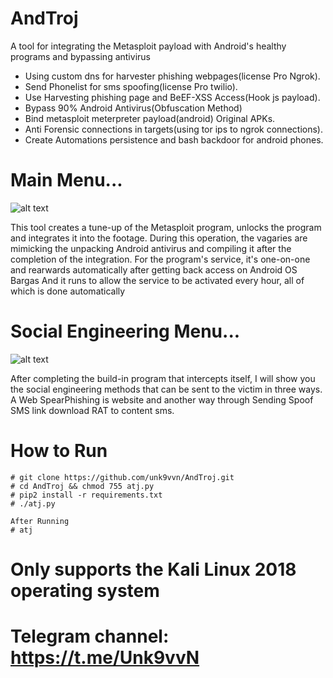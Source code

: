 # AndTroj
A tool for integrating the Metasploit payload with Android's healthy programs and bypassing antivirus


 - Using custom dns for harvester phishing webpages(license Pro Ngrok).
 - Send Phonelist for sms spoofing(license Pro twilio).
 - Use Harvesting phishing page and BeEF-XSS Access(Hook js payload).
 - Bypass 90% Android Antivirus(Obfuscation Method)
 - Bind metasploit meterpreter payload(android) Original APKs.
 - Anti Forensic connections in targets(using tor ips to ngrok connections).
 - Create Automations persistence and bash backdoor for android phones.


# Main Menu...

![alt text][logo]

[logo]: https://raw.githubusercontent.com/unk9vvn/AndTroj/master/ATJ.jpg "Logo Title Text 2"


This tool creates a tune-up of the Metasploit program, unlocks the program and integrates it into the footage. During this operation, the vagaries are mimicking the unpacking Android antivirus and compiling it after the completion of the integration. For the program's service, it's one-on-one and rearwards automatically after getting back access on Android OS Bargas And it runs to allow the service to be activated every hour, all of which is done automatically

# Social Engineering Menu...

![alt text](https://raw.githubusercontent.com/unk9vvn/AndTroj/master/SEA.jpg)


After completing the build-in program that intercepts itself, I will show you the social engineering methods that can be sent to the victim in three ways. A Web SpearPhishing is website and another way through Sending Spoof SMS link download RAT to content sms.

# How to Run
```
# git clone https://github.com/unk9vvn/AndTroj.git
# cd AndTroj && chmod 755 atj.py
# pip2 install -r requirements.txt
# ./atj.py

After Running
# atj
```
# Only supports the Kali Linux 2018 operating system

# Telegram channel: https://t.me/Unk9vvN
